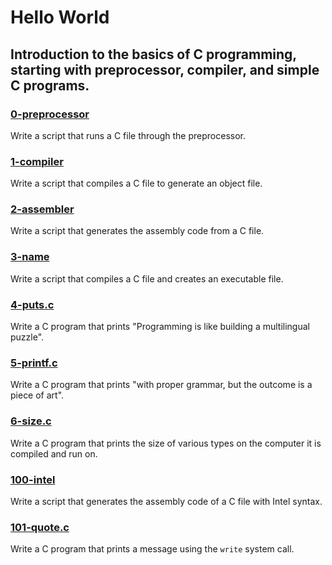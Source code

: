 # Hello World

## Introduction to the basics of C programming, starting with preprocessor, compiler, and simple C programs.

### [0-preprocessor](https://github.com/JeffToken31/holbertonschool-low_level_programming/blob/main/hello_world/0-preprocessor)
Write a script that runs a C file through the preprocessor.

### [1-compiler](https://github.com/JeffToken31/holbertonschool-low_level_programming/blob/main/hello_world/1-compiler)
Write a script that compiles a C file to generate an object file.

### [2-assembler](https://github.com/JeffToken31/holbertonschool-low_level_programming/blob/main/hello_world/2-assembler)
Write a script that generates the assembly code from a C file.

### [3-name](https://github.com/JeffToken31/holbertonschool-low_level_programming/blob/main/hello_world/3-name)
Write a script that compiles a C file and creates an executable file.

### [4-puts.c](https://github.com/JeffToken31/holbertonschool-low_level_programming/blob/main/hello_world/4-puts.c)
Write a C program that prints "Programming is like building a multilingual puzzle".

### [5-printf.c](https://github.com/JeffToken31/holbertonschool-low_level_programming/blob/main/hello_world/5-printf.c)
Write a C program that prints "with proper grammar, but the outcome is a piece of art".

### [6-size.c](https://github.com/JeffToken31/holbertonschool-low_level_programming/blob/main/hello_world/6-size.c)
Write a C program that prints the size of various types on the computer it is compiled and run on.

### [100-intel](https://github.com/JeffToken31/holbertonschool-low_level_programming/blob/main/hello_world/100-intel)
Write a script that generates the assembly code of a C file with Intel syntax.

### [101-quote.c](https://github.com/JeffToken31/holbertonschool-low_level_programming/blob/main/hello_world/101-quote.c)
Write a C program that prints a message using the `write` system call.
